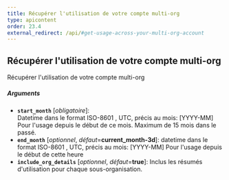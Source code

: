 ```yaml
---
title: Récupérer l'utilisation de votre compte multi-org
type: apicontent
order: 23.4
external_redirect: /api/#get-usage-across-your-multi-org-account
---
```


## Récupérer l'utilisation de votre compte multi-org

Récupérer l'utilisation de votre compte multi-org

##### Arguments
* **`start_month`** [*obligatoire*]:  
    Datetime dans le format ISO-8601 , UTC, précis au mois: [YYYY-MM] Pour l'usage depuis le début de ce mois. Maximum de 15 mois dans le passé.
* **`end_month`** [*optionnel*, *défaut*=**current_month-3d**]:
    datetime dans le format ISO-8601 , UTC, précis au mois: [YYYY-MM] Pour l'usage depuis le début de cette heure
* **`include_org_details`** [*optionnel*, *défaut*=**true**]:
  Inclus les résumés d'utilisation pour chaque sous-organisation.